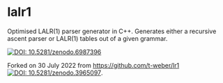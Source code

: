 # lalr1
Optimised LALR(1) parser generator in C++. Generates either a recursive ascent parser or LALR(1) tables out of a given grammar.

[![DOI: 10.5281/zenodo.6987396](https://zenodo.org/badge/DOI/10.5281/zenodo.6987396.svg)](https://doi.org/10.5281/zenodo.6987396)


Forked on 30 July 2022 from https://github.com/t-weber/lr1 [![DOI: 10.5281/zenodo.3965097](https://zenodo.org/badge/DOI/10.5281/zenodo.3965097.svg)](https://doi.org/10.5281/zenodo.3965097).
